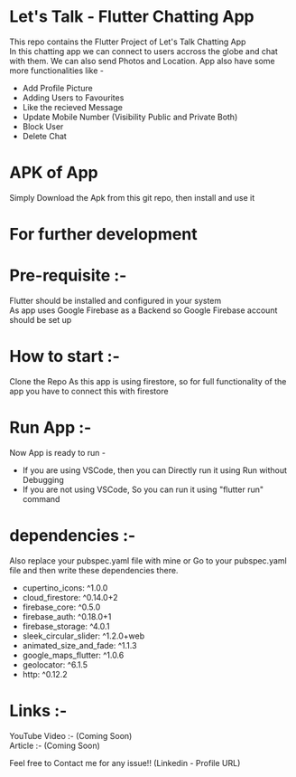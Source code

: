 # Let's Talk - Flutter Chatting App
This repo contains the Flutter Project of Let's Talk Chatting App  
In this chatting app we can connect to users accross the globe and chat with them. We can also send Photos and Location. 
App also have some more functionalities like -
- Add Profile Picture
- Adding Users to Favourites
- Like the recieved Message
- Update Mobile Number (Visibility Public and Private Both)
- Block User
- Delete Chat

# APK of App   
Simply Download the Apk from this git repo, then install and use it
    
  
# For further development  
# Pre-requisite :-   
Flutter should be installed and configured in your system  
As app uses Google Firebase as a Backend so Google Firebase account should be set up  

# How to start :-  
Clone the Repo 
As this app is using firestore, so for full functionality of the app you have to connect this with firestore  

# Run App :-  
Now App is ready to run -   
- If you are using VSCode, then you can Directly run it using Run without Debugging  
- If you are not using VSCode, So you can run it using "flutter run" command  

# dependencies :- 
Also replace your pubspec.yaml file with mine or Go to your pubspec.yaml file and then write these dependencies there.  
- cupertino_icons: ^1.0.0
- cloud_firestore: ^0.14.0+2
- firebase_core: ^0.5.0
- firebase_auth: ^0.18.0+1
- firebase_storage: ^4.0.1
- sleek_circular_slider: ^1.2.0+web
- animated_size_and_fade: ^1.1.3
- google_maps_flutter: ^1.0.6
- geolocator: ^6.1.5
- http: ^0.12.2
  
# Links :-  
YouTube Video :- (Coming Soon)  
Article :- (Coming Soon)  

Feel free to Contact me for any issue!! (Linkedin - Profile URL)

